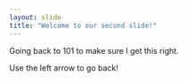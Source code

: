 ```yaml
---
layout: slide
title: "Welcome to our second slide!"
---
```

Going back to 101 to make sure I get this right.

Use the left arrow to go back!